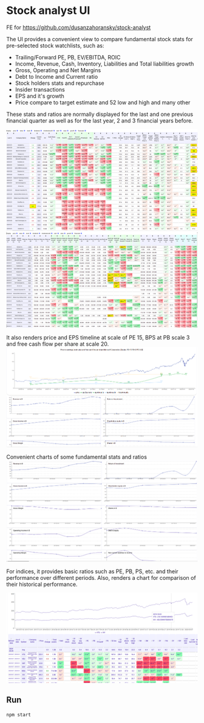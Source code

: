 # Stock analyst UI

FE for https://github.com/dusanzahoransky/stock-analyst

The UI provides a convenient view to compare fundamental stock stats for pre-selected stock watchlists, such as:

 * Trailing/Forward PE, PB, EV/EBITDA, ROIC
 * Income, Revenue, Cash, Inventory, Liabilities and Total liabilities growth
 * Gross, Operating and Net Margins
 * Debt to Income and Current ratio
 * Stock holders stats and repurchase
 * Insider transactions
 * EPS and it's growth
 * Price compare to target estimate and 52 low and high and many other
 
These stats and ratios are normally displayed for the last and one previous financial quarter as well as for the last year, 2 and 3 financial years before. 
 
![Example screenshot 1](./Selection_183.png)
![Example screenshot 2](./Selection_184.png)
 
It also renders price and EPS timeline at scale of PE 15, BPS at PB scale 3 and free cash flow per share at scale 20.
![Example screenshot 3](./Selection_185.png)

Convenient charts of some fundamental stats and ratios  
![Example screenshot 4](./Selection_186.png)

For indices, it provides basic ratios such as PE, PB, PS, etc. and their performance over different periods. Also, renders a chart for comparison of their historical performance.

![Example screenshot 5](./Selection_055.png)

## Run

```
npm start
```